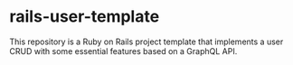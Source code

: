 # rails-user-template
This repository is a Ruby on Rails project template that implements a user CRUD with some essential features based on a GraphQL API.
